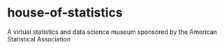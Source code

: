 # house-of-statistics
A virtual statistics and data science museum sponsored by the American Statistical Association
